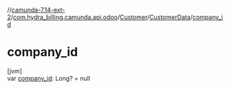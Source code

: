 //[camunda-7.14-ext-2](../../../../index.md)/[com.hydra_billing.camunda.api.odoo](../../index.md)/[Customer](../index.md)/[CustomerData](index.md)/[company_id](company_id.md)

# company_id

[jvm]\
var [company_id](company_id.md): Long? = null
